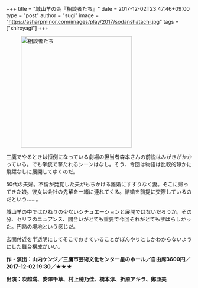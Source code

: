 +++
title = "城山羊の会『相談者たち』"
date = 2017-12-02T23:47:46+09:00
type = "post"
author = "sugi"
image = "https://asharpminor.com/images/play/2017/sodanshatachi.jpg"
tags = ["shiroyagi"]
+++
<figure class="alignleft"><img src="/images/play/2017/sodanshatachi.jpg" alt="相談者たち" style="width: 300px !important;"></figure>

三鷹でやるときは恒例になっている劇場の担当者森本さんの前説はみがきがかかっている。でも拳銃で撃たれるシーンはなし。そう、今回は物語は比較的静かに飛躍なしに展開してゆくのだ。

50代の夫婦。不倫が発覚した夫がもちかける離婚にすすりなく妻。そこに帰ってきた娘。彼女は会社の先輩を一緒に連れてくる。結婚を前提に交際しているのだという……。

城山羊の中ではひねりの少ないシチュエーションと展開ではないだろうか。その分、セリフのニュアンス、間合いがとても重要で今回それがとてもすばらしかった。円熟の境地という感じだ。

玄関付近を半透明にしてそこでおきていることがぼんやりとしかわからないようにした舞台構成がいい。

**作・演出：山内ケンジ／三鷹市芸術文化センター星のホール／自由席3600円／2017-12-02 19:30／★★★**

**出演：吹越満、安澤千草、村上穂乃佳、橋本淳、折原アキラ、鄭亜美**
